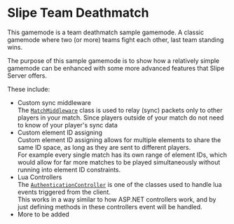 # Slipe Team Deathmatch
This gamemode is a team deathmatch sample gamemode. A classic gamemode where two (or more) teams fight each other, last team standing wins.

The purpose of this sample gamemode is to show how a relatively simple gamemode can be enhanced with some more advanced features that Slipe Server offers.

These include:
- Custom sync middleware  
  The [`MatchMiddleware`](https://github.com/mta-slipe/Slipe-Server-Examples/blob/main/SlipeTeamDeathmatch/Middleware/MatchMiddleware.cs) class is used to relay (sync) packets only to other players in your match. Since players outside of your match do not need to know of your player's sync data
- Custom element ID assigning  
  Custom element ID assigning allows for multiple elements to share the same ID space, as long as they are sent to different players.  
  For example every single match has its own range of element IDs, which would allow for far more matches to be played simultaneously without running into element ID constraints.
- Lua Controllers  
  The [`AuthenticationController`](https://github.com/mta-slipe/Slipe-Server-Examples/blob/main/SlipeTeamDeathmatch/Controllers/AuthenticationController.cs) is one of the classes used to handle lua events triggered from the client.  
  This works in a way similar to how ASP.NET controllers work, and by just defining methods in these controllers event will be handled.
- More to be added

